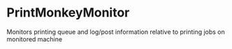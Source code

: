 # PrintMonkeyMonitor
Monitors printing queue and log/post information relative to printing jobs on monitored machine

